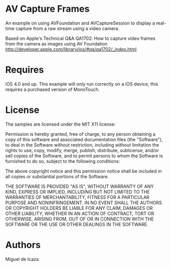 AV Capture Frames
==================

An example on using AVFoundation and AVCaptureSession to display a real-time
capture from a raw stream using a video camera.

Based on Apple's Technical Q&A QA1702:
How to capture video frames from the camera as images using AV Foundation
http://developer.apple.com/library/ios/#qa/qa1702/_index.html

Requires
========

iOS 4.0 and up.
This example will only run correctly on a iOS device, this requires
a purchased version of MonoTouch.

License
=======

The samples are licensed under the MIT X11 license:

Permission is hereby granted, free of charge, to any person obtaining a copy
of this software and associated documentation files (the "Software"), to deal
in the Software without restriction, including without limitation the rights
to use, copy, modify, merge, publish, distribute, sublicense, and/or sell
copies of the Software, and to permit persons to whom the Software is
furnished to do so, subject to the following conditions:

The above copyright notice and this permission notice shall be included in
all copies or substantial portions of the Software.

THE SOFTWARE IS PROVIDED "AS IS", WITHOUT WARRANTY OF ANY KIND, EXPRESS OR
IMPLIED, INCLUDING BUT NOT LIMITED TO THE WARRANTIES OF MERCHANTABILITY,
FITNESS FOR A PARTICULAR PURPOSE AND NONINFRINGEMENT. IN NO EVENT SHALL THE
AUTHORS OR COPYRIGHT HOLDERS BE LIABLE FOR ANY CLAIM, DAMAGES OR OTHER
LIABILITY, WHETHER IN AN ACTION OF CONTRACT, TORT OR OTHERWISE, ARISING FROM,
OUT OF OR IN CONNECTION WITH THE SOFTWARE OR THE USE OR OTHER DEALINGS IN
THE SOFTWARE.

Authors
=======
Miguel de Icaza
